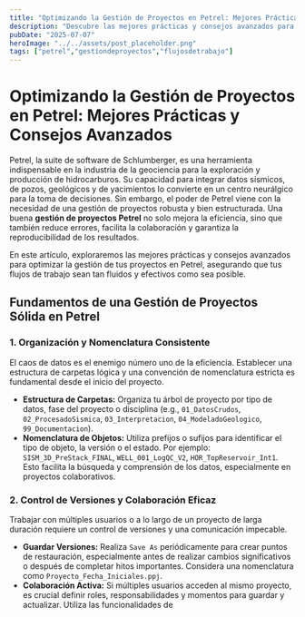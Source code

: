 ```yaml
---
title: "Optimizando la Gestión de Proyectos en Petrel: Mejores Prácticas y Consejos Avanzados"
description: "Descubre las mejores prácticas y consejos avanzados para una gestión de proyectos eficiente y robusta en Petrel. Aprende a organizar tus datos, optimizar flujos de trabajo, y colaborar eficazmente."
pubDate: "2025-07-07"
heroImage: "../../assets/post_placeholder.png"
tags: ["petrel","gestiondeproyectos","flujosdetrabajo"]
---
```



# Optimizando la Gestión de Proyectos en Petrel: Mejores Prácticas y Consejos Avanzados

Petrel, la suite de software de Schlumberger, es una herramienta indispensable en la industria de la geociencia para la exploración y producción de hidrocarburos. Su capacidad para integrar datos sísmicos, de pozos, geológicos y de yacimientos lo convierte en un centro neurálgico para la toma de decisiones. Sin embargo, el poder de Petrel viene con la necesidad de una gestión de proyectos robusta y bien estructurada. Una buena **gestión de proyectos Petrel** no solo mejora la eficiencia, sino que también reduce errores, facilita la colaboración y garantiza la reproducibilidad de los resultados.

En este artículo, exploraremos las mejores prácticas y consejos avanzados para optimizar la gestión de tus proyectos en Petrel, asegurando que tus flujos de trabajo sean tan fluidos y efectivos como sea posible.

## Fundamentos de una Gestión de Proyectos Sólida en Petrel

### 1. Organización y Nomenclatura Consistente

El caos de datos es el enemigo número uno de la eficiencia. Establecer una estructura de carpetas lógica y una convención de nomenclatura estricta es fundamental desde el inicio del proyecto.

*   **Estructura de Carpetas:** Organiza tu árbol de proyecto por tipo de datos, fase del proyecto o disciplina (e.g., `01_DatosCrudos`, `02_ProcesadoSismica`, `03_Interpretacion`, `04_ModeladoGeologico`, `99_Documentacion`).
*   **Nomenclatura de Objetos:** Utiliza prefijos o sufijos para identificar el tipo de objeto, la versión o el estado. Por ejemplo: `SISM_3D_PreStack_FINAL`, `WELL_001_LogQC_V2`, `HOR_TopReservoir_Int1`. Esto facilita la búsqueda y comprensión de los datos, especialmente en proyectos colaborativos.

### 2. Control de Versiones y Colaboración Eficaz

Trabajar con múltiples usuarios o a lo largo de un proyecto de larga duración requiere un control de versiones y una comunicación impecable.

*   **Guardar Versiones:** Realiza `Save As` periódicamente para crear puntos de restauración, especialmente antes de realizar cambios significativos o después de completar hitos importantes. Considera una nomenclatura como `Proyecto_Fecha_Iniciales.ppj`.
*   **Colaboración Activa:** Si múltiples usuarios acceden al mismo proyecto, es crucial definir roles, responsabilidades y momentos para guardar y actualizar. Utiliza las funcionalidades de 
